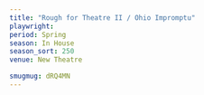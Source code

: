 ```yaml
---
title: "Rough for Theatre II / Ohio Impromptu"
playwright:
period: Spring
season: In House
season_sort: 250
venue: New Theatre

smugmug: dRQ4MN
---
```

